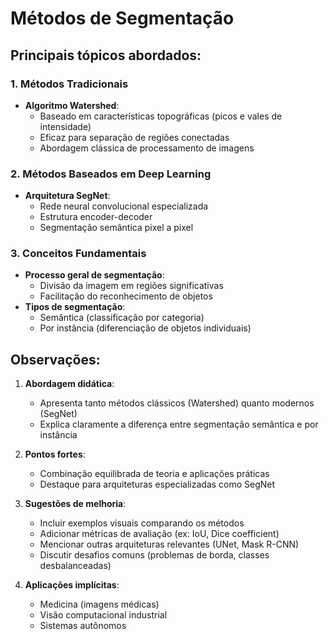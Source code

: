 # Métodos de Segmentação

## Principais tópicos abordados:

### 1. Métodos Tradicionais

- **Algoritmo Watershed**:
  - Baseado em características topográficas (picos e vales de intensidade)
  - Eficaz para separação de regiões conectadas
  - Abordagem clássica de processamento de imagens

### 2. Métodos Baseados em Deep Learning

- **Arquitetura SegNet**:
  - Rede neural convolucional especializada
  - Estrutura encoder-decoder
  - Segmentação semântica pixel a pixel

### 3. Conceitos Fundamentais

- **Processo geral de segmentação**:
  - Divisão da imagem em regiões significativas
  - Facilitação do reconhecimento de objetos
- **Tipos de segmentação**:
  - Semântica (classificação por categoria)
  - Por instância (diferenciação de objetos individuais)

## Observações:

1. **Abordagem didática**:

   - Apresenta tanto métodos clássicos (Watershed) quanto modernos (SegNet)
   - Explica claramente a diferença entre segmentação semântica e por instância

2. **Pontos fortes**:

   - Combinação equilibrada de teoria e aplicações práticas
   - Destaque para arquiteturas especializadas como SegNet

3. **Sugestões de melhoria**:

   - Incluir exemplos visuais comparando os métodos
   - Adicionar métricas de avaliação (ex: IoU, Dice coefficient)
   - Mencionar outras arquiteturas relevantes (UNet, Mask R-CNN)
   - Discutir desafios comuns (problemas de borda, classes desbalanceadas)

4. **Aplicações implícitas**:
   - Medicina (imagens médicas)
   - Visão computacional industrial
   - Sistemas autônomos
